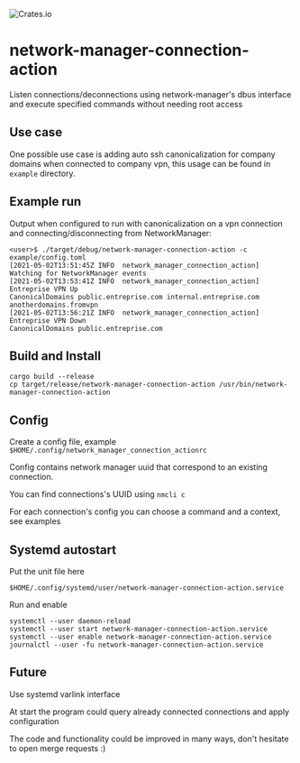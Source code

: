 ![Crates.io](https://img.shields.io/crates/v/network-manager-connection-action)

# network-manager-connection-action

Listen connections/deconnections using network-manager's dbus interface and execute specified commands without needing root access

## Use case

One possible use case is adding auto ssh canonicalization for company domains when connected to company vpn, this usage can be found in `example` directory.

## Example run

Output when configured to run with canonicalization on a vpn connection and connecting/disconnecting from NetworkManager:
```
<user>$ ./target/debug/network-manager-connection-action -c example/config.toml
[2021-05-02T13:51:45Z INFO  network_manager_connection_action] Watching for NetworkManager events
[2021-05-02T13:53:41Z INFO  network_manager_connection_action] Entreprise VPN Up
CanonicalDomains public.entreprise.com internal.entreprise.com anotherdomains.fromvpn
[2021-05-02T13:56:21Z INFO  network_manager_connection_action] Entreprise VPN Down
CanonicalDomains public.entreprise.com
```

## Build and Install

```
cargo build --release
cp target/release/network-manager-connection-action /usr/bin/network-manager-connection-action
```

## Config

Create a config file, example `$HOME/.config/network_manager_connection_actionrc`

Config contains network manager uuid that correspond to an existing connection.

You can find connections's UUID using `nmcli c`

For each connection's config you can choose a command and a context, see examples

## Systemd autostart

Put the unit file here
```
$HOME/.config/systemd/user/network-manager-connection-action.service
```

Run and enable
```
systemctl --user daemon-reload
systemctl --user start network-manager-connection-action.service
systemctl --user enable network-manager-connection-action.service
journalctl --user -fu network-manager-connection-action.service
```

## Future

Use systemd varlink interface

At start the program could query already connected connections and apply configuration

The code and functionality could be improved in many ways, don't hesitate to open merge requests :)

